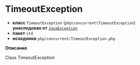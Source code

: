 # TimeoutException

- **класс** `TimeoutException` (`php\concurrent\TimeoutException`) **унаследован от** [`JavaException`](https://github.com/jphp-compiler/jphp/blob/master/jphp-runtime/api-docs/classes/php/lang/JavaException.ru.md)
- **пакет** `std`
- **исходники** `php/concurrent/TimeoutException.php`

**Описание**

Class TimeoutException